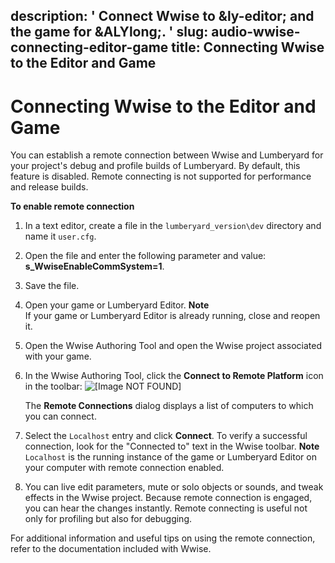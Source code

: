 description: ' Connect Wwise to &ly-editor; and the game for &ALYlong;. '
slug: audio-wwise-connecting-editor-game
title: Connecting Wwise to the Editor and Game
---
# Connecting Wwise to the Editor and Game<a name="audio-wwise-connecting-editor-game"></a>

You can establish a remote connection between Wwise and Lumberyard for your project's debug and profile builds of Lumberyard\. By default, this feature is disabled\. Remote connecting is not supported for performance and release builds\.

**To enable remote connection**

1. In a text editor, create a file in the `lumberyard_version\dev` directory and name it `user.cfg`\.

1. Open the file and enter the following parameter and value: **s\_WwiseEnableCommSystem=1**\.

1. Save the file\.

1. Open your game or Lumberyard Editor\.
**Note**  
If your game or Lumberyard Editor is already running, close and reopen it\.

1. Open the Wwise Authoring Tool and open the Wwise project associated with your game\.

1. In the Wwise Authoring Tool, click the **Connect to Remote Platform** icon in the toolbar: ![\[Image NOT FOUND\]](/images/userguide/audio/audio-wwise-remote-connection.png) 

   The **Remote Connections** dialog displays a list of computers to which you can connect\.

1. Select the `Localhost` entry and click **Connect**\. To verify a successful connection, look for the "Connected to" text in the Wwise toolbar\.
**Note**  
`Localhost` is the running instance of the game or Lumberyard Editor on your computer with remote connection enabled\.

1. You can live edit parameters, mute or solo objects or sounds, and tweak effects in the Wwise project\. Because remote connection is engaged, you can hear the changes instantly\. Remote connecting is useful not only for profiling but also for debugging\.

For additional information and useful tips on using the remote connection, refer to the documentation included with Wwise\.